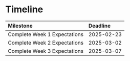 # Timeline

| Milestone                    | Deadline   |
| :--------------------------- | :--------- |
| Complete Week 1 Expectations | 2025-02-23 |
| Complete Week 2 Expectations | 2025-03-02 |
| Complete Week 3 Expectations | 2025-03-07 |